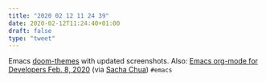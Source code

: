 ```yaml
---
title: "2020 02 12 11 24 39"
date: 2020-02-12T11:24:40+01:00
draft: false
type: "tweet"
---
```

Emacs [doom-themes](https://github.com/hlissner/emacs-doom-themes/tree/screenshots) with updated screenshots. Also: [Emacs org-mode for Developers
Feb. 8, 2020](https://zolmok.org/posts/emacs-org-mode-developers/) (via [Sacha Chua](https://sachachua.com/blog/2020/02/2020-02-10-emacs-news/)) `#emacs`
